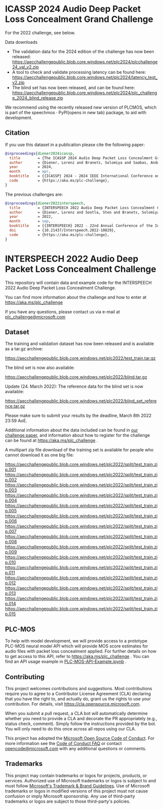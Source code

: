 # ICASSP 2024 Audio Deep Packet Loss Concealment Grand Challenge

For the 2022 challenge, see below.

Data downloads
* The validation data for the 2024 edition of the challenge has now been released: https://aecchallengepublic.blob.core.windows.net/plc2024/plcchallenge24_val_v2.zip
* A tool to check and validate processing latency can be found here: https://aecchallengepublic.blob.core.windows.net/plc2024/latency_test_v2.zip
* The blind set has now been released, and can be found here: https://aecchallengepublic.blob.core.windows.net/plc2024/plc_challenge_2024_blind_release.zip

We recommend using the recently released new version of PLCMOS, which is part of the speechmos · PyPI(opens in new tab) package, to aid with development.

## Citation
If you use this dataset in a publication please cite the following paper:<br />

```BibTex
@inproceedings{diener2024icassp,
  title        = {The ICASSP 2024 Audio Deep Packet Loss Concealment Grand Challenge},
  author       = {Diener, Lorenz and Branets, Solomiya and Saabas, Ando and Cutler, Ross},
  year         = 2024,
  month        = apr,
  booktitle    = {{ICASSP} 2024 - 2024 IEEE International Conference on Acoustics, Speech and Signal Processing},
  code         = {https://aka.ms/plc-challenge},
}
```

The previous challenges are: 
```BibTex
@inproceedings{diener2022interspeech,
  title        = {INTERSPEECH 2022 Audio Deep Packet Loss Concealment Challenge},
  author       = {Diener, Lorenz and Sootla, Sten and Branets, Solomiya and Saabas, Ando and Aichner, Robert and Cutler, Ross},
  year         = 2022,
  month        = sep,
  booktitle    = {{INTERSPEECH} 2022 - 22nd Annual Conference of the International Speech Communication Association},
  doi          = {10.21437/Interspeech.2022-10829},
  code         = {https://aka.ms/plc-challenge},
}
```

# INTERSPEECH 2022 Audio Deep Packet Loss Concealment Challenge

This repository will contain data and example code for the INTERSPEECH 2022 Audio Deep 
Packet Loss Concealment Challenge.

You can find more information about the challenge and how to enter at https://aka.ms/plc_challenge

If you have any questions, please contact us via e-mail at plc_challenge@microsoft.com

## Dataset

The training and validation dataset has now been released and is available as a tar.gz archive:

https://aecchallengepublic.blob.core.windows.net/plc2022/test_train.tar.gz

The blind set is now also available:

https://aecchallengepublic.blob.core.windows.net/plc2022/blind.tar.gz

Update (24. March 2022): The reference data for the blind set is now available:

https://aecchallengepublic.blob.core.windows.net/plc2022/blind_set_reference.tar.gz

Please make sure to submit your results by the deadline, March 8th 2022 23:59 AoE.

Additional information about the data included can be found in [our challenge paper](INTERSPEECH_2022_Deep_PLC_Challenge.pdf), and information about how to register for the challenge can be found at https://aka.ms/plc_challenge .

A multipart zip file download of the training set is available for people who cannot download it as one big file:

https://aecchallengepublic.blob.core.windows.net/plc2022/split/test_train.zip.001
https://aecchallengepublic.blob.core.windows.net/plc2022/split/test_train.zip.002
https://aecchallengepublic.blob.core.windows.net/plc2022/split/test_train.zip.003
https://aecchallengepublic.blob.core.windows.net/plc2022/split/test_train.zip.004
https://aecchallengepublic.blob.core.windows.net/plc2022/split/test_train.zip.005
https://aecchallengepublic.blob.core.windows.net/plc2022/split/test_train.zip.006
https://aecchallengepublic.blob.core.windows.net/plc2022/split/test_train.zip.007
https://aecchallengepublic.blob.core.windows.net/plc2022/split/test_train.zip.008
https://aecchallengepublic.blob.core.windows.net/plc2022/split/test_train.zip.009
https://aecchallengepublic.blob.core.windows.net/plc2022/split/test_train.zip.010
https://aecchallengepublic.blob.core.windows.net/plc2022/split/test_train.zip.011
https://aecchallengepublic.blob.core.windows.net/plc2022/split/test_train.zip.012
https://aecchallengepublic.blob.core.windows.net/plc2022/split/test_train.zip.013
https://aecchallengepublic.blob.core.windows.net/plc2022/split/test_train.zip.014
https://aecchallengepublic.blob.core.windows.net/plc2022/split/test_train.zip.015


## PLC-MOS

To help with model development, we will provide access to a prototype PLC-MOS neural model API which will provide MOS score estimates for audio files with packet loss concealment applied.
For further details on how to get access to this API, refer to https://aka.ms/plc_challenge . You can find an API usage example in [PLC-MOS-API-Example.ipynb](PLC-MOS-API-Example.ipynb) .

## Contributing

This project welcomes contributions and suggestions.  Most contributions require you to agree to a
Contributor License Agreement (CLA) declaring that you have the right to, and actually do, grant us
the rights to use your contribution. For details, visit https://cla.opensource.microsoft.com.

When you submit a pull request, a CLA bot will automatically determine whether you need to provide
a CLA and decorate the PR appropriately (e.g., status check, comment). Simply follow the instructions
provided by the bot. You will only need to do this once across all repos using our CLA.

This project has adopted the [Microsoft Open Source Code of Conduct](https://opensource.microsoft.com/codeofconduct/).
For more information see the [Code of Conduct FAQ](https://opensource.microsoft.com/codeofconduct/faq/) or
contact [opencode@microsoft.com](mailto:opencode@microsoft.com) with any additional questions or comments.

## Trademarks

This project may contain trademarks or logos for projects, products, or services. Authorized use of Microsoft 
trademarks or logos is subject to and must follow 
[Microsoft's Trademark & Brand Guidelines](https://www.microsoft.com/en-us/legal/intellectualproperty/trademarks/usage/general).
Use of Microsoft trademarks or logos in modified versions of this project must not cause confusion or imply Microsoft sponsorship.
Any use of third-party trademarks or logos are subject to those third-party's policies.
